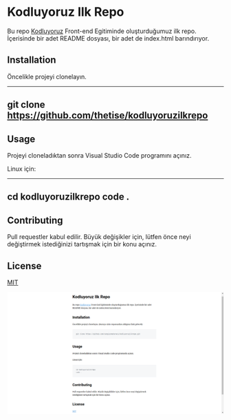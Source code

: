 # Kodluyoruz Ilk Repo

Bu repo [Kodluyoruz](https://kodluyoruz.org/) Front-end Egitiminde oluşturduğumuz ilk repo. İçerisinde bir adet README dosyası, bir adet de index.html barındırıyor.

## Installation

Öncelikle projeyi clonelayın. 


---
git clone https://github.com/thetise/kodluyoruzilkrepo
---

## Usage

Projeyi cloneladıktan sonra Visual Studio Code programını açınız.

Linux için:

---
cd kodluyoruzilkrepo
code .
---

## Contributing

Pull requestler kabul edilir. Büyük değişikler için, lütfen önce neyi değiştirmek istediğinizi tartışmak için bir konu açınız.

## License

[MIT](https://choosealicense.com/licenses/mit/)

![ProjectImage](https://raw.githubusercontent.com/Kodluyoruz/taskforce/main/git/odev1/figures/markdown.png)